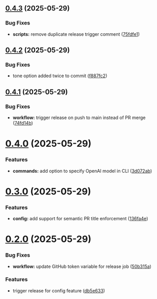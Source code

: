 ## [0.4.3](https://github.com/MarkRabey/git-chimp/compare/v0.4.2...v0.4.3) (2025-05-29)


### Bug Fixes

* **scripts:** remove duplicate release trigger comment ([75fdfe1](https://github.com/MarkRabey/git-chimp/commit/75fdfe136cc366b3bd3e45b07c1ad0dc63ed4d94))

## [0.4.2](https://github.com/MarkRabey/git-chimp/compare/v0.4.1...v0.4.2) (2025-05-29)


### Bug Fixes

* tone option added twice to commit ([f887fc2](https://github.com/MarkRabey/git-chimp/commit/f887fc2ce2e54470ca0fdc1ded3fe172d156bc97))

## [0.4.1](https://github.com/MarkRabey/git-chimp/compare/v0.4.0...v0.4.1) (2025-05-29)


### Bug Fixes

* **workflow:** trigger release on push to main instead of PR merge ([74fd14b](https://github.com/MarkRabey/git-chimp/commit/74fd14b5613f6c43cb612437d753d9a34a1fcfd9))

# [0.4.0](https://github.com/MarkRabey/git-chimp/compare/v0.3.0...v0.4.0) (2025-05-29)


### Features

* **commands:** add option to specify OpenAI model in CLI ([3d072ab](https://github.com/MarkRabey/git-chimp/commit/3d072ab020709577483cefe64f16a44c29fb2ac0))

# [0.3.0](https://github.com/MarkRabey/git-chimp/compare/v0.2.0...v0.3.0) (2025-05-29)


### Features

* **config:** add support for semantic PR title enforcement ([136fa4e](https://github.com/MarkRabey/git-chimp/commit/136fa4e67a4b8d6dd737c98df06629373e4f6a56))

# [0.2.0](https://github.com/MarkRabey/git-chimp/compare/v0.1.0...v0.2.0) (2025-05-29)


### Bug Fixes

* **workflow:** update GitHub token variable for release job ([50b315a](https://github.com/MarkRabey/git-chimp/commit/50b315ac638bb170fd1c6b077f8ac6eb621247a5))


### Features

* trigger release for config feature ([db5e633](https://github.com/MarkRabey/git-chimp/commit/db5e6335c590e4a292b8f6bec1fd6d259c168c8d))
